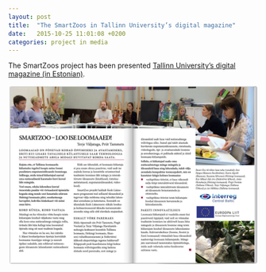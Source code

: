 ```yaml
---
layout: post
title:  "The SmartZoos in Tallinn University’s digital magazine"
date:   2015-10-25 11:01:08 +0200
categories: project in media
---
```

The SmartZoos project has been presented [Tallinn University’s digital magazine (in Estonian)][TLU-magazine].  

![TLU-magazine](/images/blog-posts/tlu-ajakiri.png)

[TLU-magazine]: http://www.tlu.ee/public/2015-2-Ajakiri/#p=6
